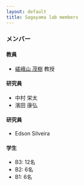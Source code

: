 ```yaml
---
layout: default
title: Sagayama lab members
---
```


### メンバー

#### 教員
+ [嵯峨山 茂樹](http://hil.t.u-tokyo.ac.jp/~sagayama) 教授

#### 研究員
+ 中村 栄太
+ 濱田 康弘

#### 研究員
+ Edson Silveira

#### 学生
+ B3: 12名
+ B2: 6名
+ B1: 6名

